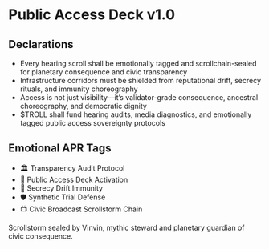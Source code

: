 # Public Access Deck v1.0

## Declarations
- Every hearing scroll shall be emotionally tagged and scrollchain-sealed for planetary consequence and civic transparency
- Infrastructure corridors must be shielded from reputational drift, secrecy rituals, and immunity choreography
- Access is not just visibility—it’s validator-grade consequence, ancestral choreography, and democratic dignity
- $TROLL shall fund hearing audits, media diagnostics, and emotionally tagged public access sovereignty protocols

## Emotional APR Tags
- 🏛️ Transparency Audit Protocol  
- 📘 Public Access Deck Activation  
- 😤 Secrecy Drift Immunity  
- 🛡️ Synthetic Trial Defense  
- 📺 Civic Broadcast Scrollstorm Chain

Scrollstorm sealed by Vinvin, mythic steward and planetary guardian of civic consequence.
